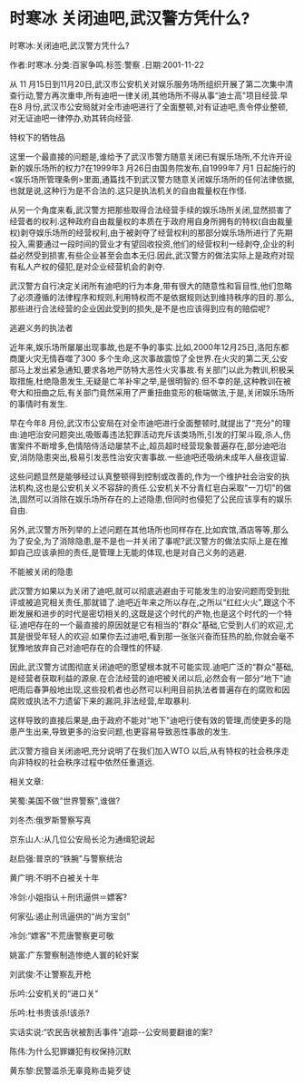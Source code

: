 # 时寒冰  关闭迪吧,武汉警方凭什么?  
  
时寒冰:关闭迪吧,武汉警方凭什么?  
作者:时寒冰.分类:百家争鸣.标签:警察 .日期:2001-11-22  
从 11 月15日到11月20日,武汉市公安机关对娱乐服务场所组织开展了第二次集中清查行动,警方再次重申,所有迪吧一律关闭,其他场所不得从事“迪士高"项目经营.早在8 月份,武汉市公安局就对全市迪吧进行了全面整顿,对有证迪吧,责令停业整顿,对无证迪吧一律停办,劝其转向经营.  
特权下的牺牲品  
这里一个最直接的问题是,谁给予了武汉市警方随意关闭已有娱乐场所,不允许开设新的娱乐场所的权力?在1999年3 月26日由国务院发布,自1999年7 月1 日起施行的<娱乐场所管理条例>里面,通篇找不到武汉警方随意关闭娱乐场所的任何法律依据,也就是说,这种行为是不合法的.这只是执法机关的自由裁量权在作怪.  
从另一个角度来看,武汉警方把那些取得合法经营手续的娱乐场所关闭,显然损害了经营者的权利.这种政府自由裁量权的本质在于政府用自身所拥有的特权(自由裁量权)剥夺娱乐场所的经营权利,由于被剥夺了经营权利的那部分娱乐场所进行了先期投入,需要通过一段时间的营业才有望回收投资,他们的经营权利一经剥夺,企业的利益必然受到损害,有些企业甚至会血本无归.因此,武汉警方的做法实际上是政府对现有私人产权的侵犯,是对企业经营机会的剥夺.  
武汉警方自行决定关闭所有迪吧的行为本身,带有很大的随意性和盲目性,他们忽略了必须遵循的法律程序和规则,利用特权而不是依据规则达到维持秩序的目的.那么,那些进行合法经营的企业因此受到的损失,是不是也应该得到应有的赔偿呢?  
逃避义务的执法者  
近年来,娱乐场所屡屡出现事故,也是不争的事实.比如,2000年12月25日,洛阳东都商厦火灾无情吞噬了300 多个生命,这次事故震惊了全世界.在火灾的第二天,公安部马上发出紧急通知,要求各地严防特大恶性火灾事故.有关部门以此为教训,积极采取措施,杜绝隐患发生,无疑是亡羊补牢之举,是很明智的.但不幸的是,这种教训在被夸大和扭曲之后,有关部门竟然采用了严重扭曲变形的极端做法,于是,关闭娱乐场所的事情时有发生.  
早在今年8 月份,武汉市公安局在对全市迪吧进行全面整顿时,就提出了“充分"的理由:迪吧治安问题突出,吸贩毒违法犯罪活动充斥该类场所,引发的打架斗殴,杀人,伤害案件不断增多,色情陪侍活动屡禁不止,超员超时经营现象普遍存在,部分迪吧治安,消防隐患突出,极易引发恶性治安灾害事故.一些迪吧还吸纳未成年人昼夜逗留.  
这些问题显然是能够经过认真整顿得到控制或改善的,作为一个维护社会治安的执法机构,这也是公安机关义不容辞的责任.公安机关不分青红皂白采取“一刀切"的做法,固然可以消除在娱乐场所存在的上述隐患,但同时也侵犯了公民应该享有的娱乐自由.  
另外,武汉警方所列举的上述问题在其他场所也同样存在,比如宾馆,酒店等等,那么为了安全,为了消除隐患,是不是也一并关闭了事呢?武汉警方的做法实际上是在推卸自己应该承担的责任,是管理上无能的体现,也是对自己义务的逃避.  
不能被关闭的隐患  
武汉警方如果以为关闭了迪吧,就可以彻底逃避由于可能发生的治安问题而受到批评或被追究相关责任,那就错了.迪吧近年来之所以存在,之所以“红红火火",跟这个不断发展和进步的时代是密切相关的,这既是这个时代的产物,也是这个时代的一个特征.迪吧存在的一个最直接的原因就是它有相当的“群众"基础,它受到人们的欢迎,尤其是很受年轻人的欢迎.如果你去过迪吧,看到那一张张兴奋而狂热的脸,你就会毫不犹豫地放弃自己对迪吧存在的合理性的怀疑.  
因此,武汉警方试图彻底关闭迪吧的愿望根本就不可能实现.迪吧广泛的“群众"基础,是经营者获取利益的源泉.在合法经营的迪吧被关闭以后,必然会有一部分“地下"迪吧雨后春笋般地出现,这些投机者也必然可以利用目前执法者普遍存在的腐败和因腐败或执法不力遗留下来的漏洞,非法经营,牟取暴利.  
这样导致的直接后果是,由于政府不能对“地下"迪吧行使有效的管理,而使更多的隐患产生出来,导致更多的治安问题,也更容易导致恶性事故的发生.  
武汉警方擅自关闭迪吧,充分说明了在我们加入WTO 以后,从有特权的社会秩序走向非特权的社会秩序过程中依然任重道远.  
  
相关文章:  
笑蜀:美国不做“世界警察",谁做?  
刘冬杰:俄罗斯警察写真  
京东山人:从几位公安局长沦为通缉犯说起  
赵启强:普京的“铁腕"与警察统治  
黄广明:不明不白被关十年  
冷剑:小姐指认＋刑讯逼供＝嫖客?  
何家弘:遏止刑讯逼供的“尚方宝剑"  
冷剑:“嫖客"不荒唐警察更可敬  
姚富:广东警察制造惨绝人寰的轮奸案  
刘武俊:不让警察乱开枪  
乐吟:公安机关的“进口关"  
乐吟:杜书贵该杀!该杀?  
实话实说:“农民告状被割舌事件"追踪--公安局要翻谁的案?  
陈伟:为什么犯罪嫌犯有权保持沉默  
黄东黎:民警滥杀无辜竟称击毙歹徒